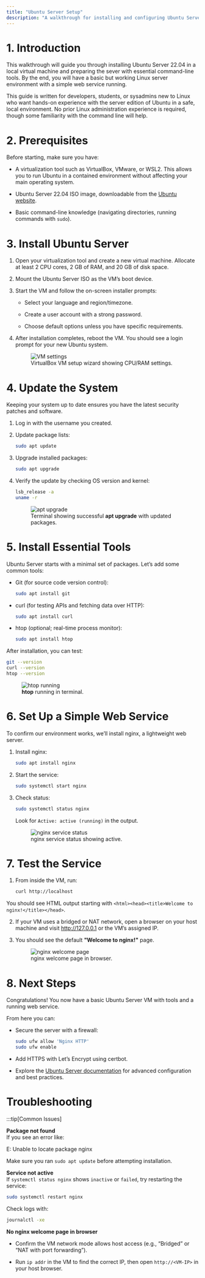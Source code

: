 ```yaml
---
title: "Ubuntu Server Setup"
description: "A walkthrough for installing and configuring Ubuntu Server with essential CLI tools."
---
```


# 1. Introduction

This walkthrough will guide you through installing Ubuntu Server 22.04 in a local virtual machine and preparing the sever with essential command-line tools. By the end, you will have a basic but working Linux server environment with a simple web service running.

This guide is written for developers, students, or sysadmins new to Linux who want hands-on experience with the server edition of Ubuntu in a safe, local environment. No prior Linux administration experience is required, though some familiarity with the command line will help.

# 2. Prerequisites

Before starting, make sure you have:

- A virtualization tool such as VirtualBox, VMware, or WSL2. This allows you to run Ubuntu in a contained environment without affecting your main operating system.

- Ubuntu Server 22.04 ISO image, downloadable from the [Ubuntu website](https://ubuntu.com/download/server).

- Basic command-line knowledge (navigating directories, running commands with `sudo`).

# 3. Install Ubuntu Server

1. Open your virtualization tool and create a new virtual machine. Allocate at least 2 CPU cores, 2 GB of RAM, and 20 GB of disk space.

2. Mount the Ubuntu Server ISO as the VM’s boot device.

3. Start the VM and follow the on-screen installer prompts:
    - Select your language and region/timezone.

    - Create a user account with a strong password.

    - Choose default options unless you have specific requirements.

4. After installation completes, reboot the VM. You should see a login prompt for your new Ubuntu system.

    <figure>
        <img src="/cpu-ram.jpg"
            alt="VM settings">
        <figcaption>VirtualBox VM setup wizard showing CPU/RAM settings.</figcaption>
    </figure>

# 4. Update the System

Keeping your system up to date ensures you have the latest security patches and software.
    
1. Log in with the username you created.

2. Update package lists:
    ```bash
    sudo apt update
    ```

3. Upgrade installed packages:
    ```bash
    sudo apt upgrade
    ```

4. Verify the update by checking OS version and kernel:
    ```bash
    lsb_release -a 
    uname -r
    ```

    <figure>
        <img src="/apt-upgrade.jpg"
            alt="apt upgrade">
        <figcaption>Terminal showing successful <b>apt upgrade</b> with updated packages.</figcaption>
    </figure>

# 5. Install Essential Tools
    
Ubuntu Server starts with a minimal set of packages. Let’s add some common tools:

- Git (for source code version control): 
    ```bash
    sudo apt install git
    ```

- curl (for testing APIs and fetching data over HTTP):
    ```bash
    sudo apt install curl
    ```

- htop (optional; real-time process monitor):
    ```bash
    sudo apt install htop
    ```

After installation, you can test:

```bash
git --version
curl --version
htop --version
```
<figure>
    <img src="/htop.jpg"
        alt="htop running">
    <figcaption><b>htop</b> running in terminal.</figcaption>
</figure>
    
# 6. Set Up a Simple Web Service

To confirm our environment works, we’ll install nginx, a lightweight web server.

1. Install nginx:
    ```bash
    sudo apt install nginx
    ```

2. Start the service:
    ```bash
    sudo systemctl start nginx
    ```

3. Check status:
    ```bash
    sudo systemctl status nginx
    ```
    Look for `Active: active (running)` in the output.

    <figure>
        <img src="/nginx-service-status.jpg"
            alt="nginx service status">
        <figcaption>nginx service status showing active.</figcaption>
    </figure>

# 7. Test the Service

1. From inside the VM, run:
    ```bash
    curl http://localhost
    ```
You should see HTML output starting with `<html><head><title>Welcome to nginx!</title></head>`.

2. If your VM uses a bridged or NAT network, open a browser on your host machine and visit http://127.0.0.1 or the VM’s assigned IP.

3. You should see the default **"Welcome to nginx!"** page.

    <figure>
        <img src="/nginx-welcome-page.jpg"
            alt="nginx welcome page">
        <figcaption>nginx welcome page in browser.</figcaption>
    </figure>

# 8. Next Steps

Congratulations! You now have a basic Ubuntu Server VM with tools and a running web service.

From here you can:

- Secure the server with a firewall:
    ```bash
    sudo ufw allow 'Nginx HTTP'
    sudo ufw enable
    ```

- Add HTTPS with Let’s Encrypt using certbot.

- Explore the [Ubuntu Server documentation](https://ubuntu.com/server/docs) for advanced configuration and best practices.

# Troubleshooting

:::tip[Common Issues]

**Package not found**  
If you see an error like:

E: Unable to locate package nginx

Make sure you ran `sudo apt update` before attempting installation.

**Service not active**  
If `systemctl status nginx` shows `inactive` or `failed`, try restarting the service:  

```bash
sudo systemctl restart nginx
```

Check logs with:
```bash
journalctl -xe
```

**No nginx welcome page in browser**

- Confirm the VM network mode allows host access (e.g., “Bridged” or “NAT with port forwarding”).

- Run `ip addr` in the VM to find the correct IP, then open `http://<VM-IP>` in your host browser.